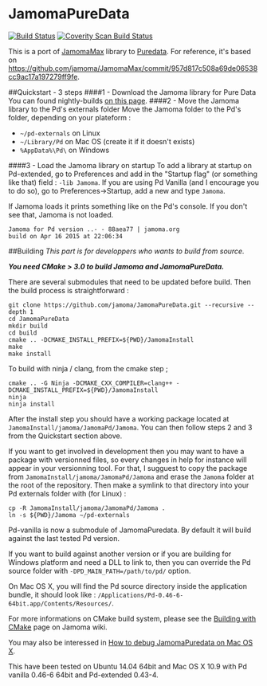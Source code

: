 JamomaPureData
==============
[![Build Status](https://travis-ci.org/jamoma/JamomaPureData.svg?branch=master)](https://travis-ci.org/jamoma/JamomaPureData)
<a href="https://scan.coverity.com/projects/5514">
  <img alt="Coverity Scan Build Status"
       src="https://scan.coverity.com/projects/5514/badge.svg"/>
</a>

This is a port of [JamomaMax](https://github.com/jamoma/JamomaMax) library to [Puredata](http://puradata.info).
For reference, it's based on https://github.com/jamoma/JamomaMax/commit/957d817c508a69de06538cc9ac17a197279ff9fe.

##Quickstart - 3 steps
####1 - Download the Jamoma library for Pure Data
You can found nightly-builds [on this page](http://jamoma.org/download/JamomaPd/nightly-builds/).
####2 - Move the Jamoma library to the Pd's externals folder
Move the Jamoma folder to the Pd's folder, depending on your plateform :
- `~/pd-externals` on Linux
- `~/Library/Pd` on Mac OS (create it if it doesn't exists)
- `%AppData%\Pd\` on Windows
 
####3 - Load the Jamoma library on startup
To add a library at startup on Pd-extended, go to Preferences and add in the "Startup flag" (or something like that) field : `-lib Jamoma`.
If you are using Pd Vanilla (and I encourage you to do so), go to Preferences->Startup, add a new and type `Jamoma`.

If Jamoma loads it prints something like on the Pd's console. If you don't see that, Jamoma is not loaded.    

    Jamoma for Pd version ..- - 88aea77 | jamoma.org
    build on Apr 16 2015 at 22:06:34

##Building
*This part is for developpers who wants to build from source.*

***You need CMake > 3.0 to build Jamoma and JamomaPureData.***

There are several submodules that need to be updated before build.
Then the build process is straightforward :

    git clone https://github.com/jamoma/JamomaPureData.git --recursive --depth 1
    cd JamomaPureData
    mkdir build 
    cd build 
    cmake .. -DCMAKE_INSTALL_PREFIX=${PWD}/JamomaInstall
    make
    make install

To build with ninja / clang, from the cmake step ;

    cmake .. -G Ninja -DCMAKE_CXX_COMPILER=clang++ -DCMAKE_INSTALL_PREFIX=${PWD}/JamomaInstall
    ninja
    ninja install

After the install step you should have a working package located at `JamomaInstall/jamoma/JamomaPd/Jamoma`. You can then follow steps 2 and 3 from the Quickstart section above.

If you want to get involved in development then you may want to have a package with versionned files, so every changes in help for instance will appear in your versionning tool. For that, I sugguest to copy the package from `JamomaInstall/jamoma/JamomaPd/Jamoma` and erase the `Jamoma` folder at the root of the repository. Then make a symlink to that directory into your Pd externals folder with (for Linux) :

    cp -R JamomaInstall/jamoma/JamomaPd/Jamoma .
    ln -s ${PWD}/Jamoma ~/pd-externals

Pd-vanilla is now a submodule of JamomaPuredata.
By default it will build against the last tested Pd version.

If you want to build against another version or if you are building for Windows platform and need a DLL to link to, then you can override the Pd source folder with `-DPD_MAIN_PATH=/path/to/pd/` option.

On Mac OS X, you will find the Pd source directory inside the application bundle, it should look like : `/Applications/Pd-0.46-6-64bit.app/Contents/Resources/`.

For more informations on CMake build system, please see the [Building with CMake](https://github.com/jamoma/Jamoma/wiki/Building-with-CMake) page on Jamoma wiki.

You may also be interessed in [How to debug JamomaPuredata on Mac OS X](https://github.com/jamoma/JamomaPureData/wiki/How-to-debug-JamomaPuredata-on-Mac-OS-X).

This have been tested on Ubuntu 14.04 64bit and Mac OS X 10.9 with Pd vanilla 0.46-6 64bit and Pd-extended 0.43-4.

